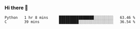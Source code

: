 ### Hi there 👋

<!--START_SECTION:waka-->

```text
Python   1 hr 8 mins     ████████████████░░░░░░░░░   63.46 %
C        39 mins         █████████░░░░░░░░░░░░░░░░   36.54 %
```

<!--END_SECTION:waka-->
<!--
**Boombag0607/Boombag0607** is a ✨ _special_ ✨ repository because its `README.md` (this file) appears on your GitHub profile.

Here are some ideas to get you started:

- 🔭 I’m currently working on ...
- 🌱 I’m currently learning ...
- 👯 I’m looking to collaborate on ...
- 🤔 I’m looking for help with ...
- 💬 Ask me about ...
- 📫 How to reach me: ...
- 😄 Pronouns: ...
- ⚡ Fun fact: ...
-->
